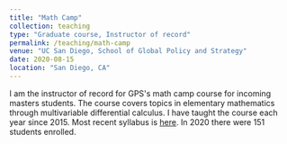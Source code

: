 ```yaml
---
title: "Math Camp"
collection: teaching
type: "Graduate course, Instructor of record"
permalink: /teaching/math-camp
venue: "UC San Diego, School of Global Policy and Strategy"
date: 2020-08-15
location: "San Diego, CA"
---
```


I am the instructor of record for GPS's math camp course for incoming masters students. The course covers topics in elementary mathematics through multivariable differential calculus. I have taught the course each year since 2015. Most recent syllabus is [here](https://github.com/lcsanford/lcsanford.github.io/blob/master/files/Math%20Camp%20Syllabus%202018.pdf). In 2020 there were 151 students enrolled.
